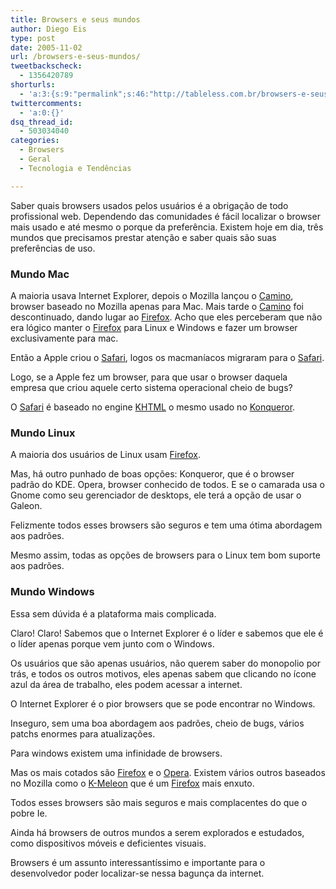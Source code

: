 ```yaml
---
title: Browsers e seus mundos
author: Diego Eis
type: post
date: 2005-11-02
url: /browsers-e-seus-mundos/
tweetbackscheck:
  - 1356420789
shorturls:
  - 'a:3:{s:9:"permalink";s:46:"http://tableless.com.br/browsers-e-seus-mundos";s:7:"tinyurl";s:26:"http://tinyurl.com/3oz9gu9";s:4:"isgd";s:19:"http://is.gd/NrfacF";}'
twittercomments:
  - 'a:0:{}'
dsq_thread_id:
  - 503034040
categories:
  - Browsers
  - Geral
  - Tecnologia e Tendências

---
```

Saber quais browsers usados pelos usuários é a obrigação de todo profissional web. Dependendo das comunidades é fácil localizar o browser mais usado e até mesmo o porque da preferência. Existem hoje em dia, três mundos que precisamos prestar atenção e saber quais são suas preferências de uso.

### Mundo Mac

A maioria usava Internet Explorer, depois o Mozilla lançou o [Camino][1], browser baseado no Mozilla apenas para Mac. Mais tarde o [Camino][1] foi descontinuado, dando lugar ao [Firefox][2]. Acho que eles perceberam que não era lógico manter o [Firefox][2] para Linux e Windows e fazer um browser exclusivamente para mac.
  
Então a Apple criou o [Safari][3], logos os macmaníacos migraram para o [Safari][3].
  
Logo, se a Apple fez um browser, para que usar o browser daquela empresa que criou aquele certo sistema operacional cheio de bugs?

O [Safari][3] é baseado no engine [KHTML][4] o mesmo usado no [Konqueror][5].

### Mundo Linux

A maioria dos usuários de Linux usam [Firefox][2].
  
Mas, há outro punhado de boas opções: Konqueror, que é o browser padrão do KDE. Opera, browser conhecido de todos. E se o camarada usa o Gnome como seu gerenciador de desktops, ele terá a opção de usar o Galeon.
  
Felizmente todos esses browsers são seguros e tem uma ótima abordagem aos padrões.

Mesmo assim, todas as opções de browsers para o Linux tem bom suporte aos padrões.

### Mundo Windows

Essa sem dúvida é a plataforma mais complicada.
  
Claro! Claro! Sabemos que o Internet Explorer é o líder e sabemos que ele é o líder apenas porque vem junto com o Windows.
  
Os usuários que são apenas usuários, não querem saber do monopolio por trás, e todos os outros motivos, eles apenas sabem que clicando no ícone azul da área de trabalho, eles podem acessar a internet.

O Internet Explorer é o pior browsers que se pode encontrar no Windows.
  
Inseguro, sem uma boa abordagem aos padrões, cheio de bugs, vários patchs enormes para atualizações.

Para windows existem uma infinidade de browsers.
  
Mas os mais cotados são [Firefox][2] e o [Opera][6]. Existem vários outros baseados no Mozilla como o [K-Meleon][7] que é um [Firefox][2] mais enxuto.
  
Todos esses browsers são mais seguros e mais complacentes do que o pobre Ie.

Ainda há browsers de outros mundos a serem explorados e estudados, como dispositivos móveis e deficientes visuais.
  
Browsers é um assunto interessantíssimo e importante para o desenvolvedor poder localizar-se nessa bagunça da internet.

 [1]: http://www.mozilla.org/products/camino/
 [2]: http://www.mozilla.org/products/firefox/
 [3]: http://www.apple.com/safari/
 [4]: http://aweb.sunsite.dk/dev/docs/khtml.html
 [5]: http://www.konqueror.org/
 [6]: http://www.opera.com/
 [7]: http://kmeleon.sourceforge.net/